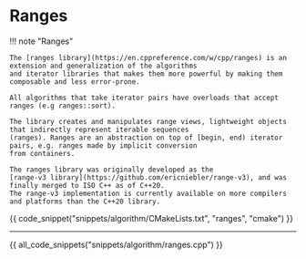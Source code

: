 # Ranges

!!! note "Ranges"

    The [ranges library](https://en.cppreference.com/w/cpp/ranges) is an extension and generalization of the algorithms
    and iterator libraries that makes them more powerful by making them composable and less error-prone.

    All algorithms that take iterator pairs have overloads that accept ranges (e.g ranges::sort).

    The library creates and manipulates range views, lightweight objects that indirectly represent iterable sequences
    (ranges). Ranges are an abstraction on top of [begin, end) iterator pairs, e.g. ranges made by implicit conversion 
    from containers. 

    The ranges library was originally developed as the  
    [range-v3 library](https://github.com/ericniebler/range-v3), and was finally merged to ISO C++ as of C++20.
    The range-v3 implementation is currently available on more compilers and platforms than the C++20 library.


{{ code_snippet("snippets/algorithm/CMakeLists.txt", "ranges", "cmake") }}

<hr>

{{ all_code_snippets("snippets/algorithm/ranges.cpp") }}




